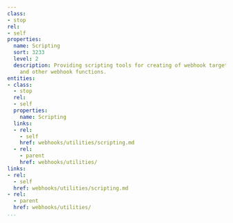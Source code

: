 ```yaml
---
class:
- stop
rel:
- self
properties:
  name: Scripting
  sort: 3233
  level: 2
  description: Providing scripting tools for creating of webhook targets, transformation,
    and other webhook functions.
entities:
- class:
  - stop
  rel:
  - self
  properties:
    name: Scripting
  links:
  - rel:
    - self
    href: webhooks/utilities/scripting.md
  - rel:
    - parent
    href: webhooks/utilities/
links:
- rel:
  - self
  href: webhooks/utilities/scripting.md
- rel:
  - parent
  href: webhooks/utilities/
...
```

